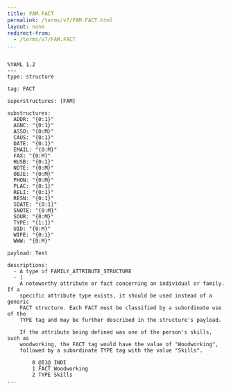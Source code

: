 ```yaml
---
title: FAM.FACT
permalink: /terms/v7/FAM.FACT.html
layout: none
redirect-from:
  - /terms/v7/FAM.FACT
...
```


```

%YAML 1.2
---
type: structure

tag: FACT

superstructures: [FAM]

substructures:
  ADDR: "{0:1}"
  AGNC: "{0:1}"
  ASSO: "{0:M}"
  CAUS: "{0:1}"
  DATE: "{0:1}"
  EMAIL: "{0:M}"
  FAX: "{0:M}"
  HUSB: "{0:1}"
  NOTE: "{0:M}"
  OBJE: "{0:M}"
  PHON: "{0:M}"
  PLAC: "{0:1}"
  RELI: "{0:1}"
  RESN: "{0:1}"
  SDATE: "{0:1}"
  SNOTE: "{0:M}"
  SOUR: "{0:M}"
  TYPE: "{1:1}"
  UID: "{0:M}"
  WIFE: "{0:1}"
  WWW: "{0:M}"

payload: Text

descriptions:
  - A type of FAMILY_ATTRIBUTE_STRUCTURE
  - |
    A noteworthy attribute or fact concerning an individual or family. If a
    specific attribute type exists, it should be used instead of a generic
    FACT structure. Each FACT must be classified by a subordinate use of the
    TYPE tag and may be further described in the structure's payload.
    
    If the attribute being defined was one of the person's skills, such as
    woodworking, the FACT tag would have the value of "Woodworking",
    followed by a subordinate TYPE tag with the value "Skills".
    
        0 @I1@ INDI
        1 FACT Woodworking
        2 TYPE Skills
...

```